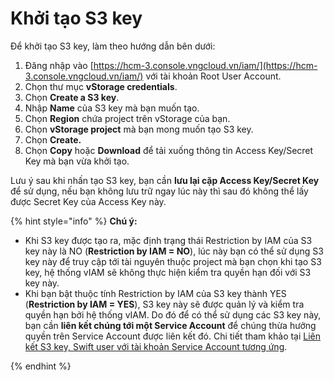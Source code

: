 # Khởi tạo S3 key

Để khởi tạo S3 key, làm theo hướng dẫn bên dưới:

1. Đăng nhập vào [https://hcm-3.console.vngcloud.vn/iam/](https://hcm-3.console.vngcloud.vn/iam/) với tài khoản Root User Account.
2. Chọn thư mục **vStorage credentials**.&#x20;
3. Chọn **Create a S3 key**.
4. Nhập **Name** của S3 key mà bạn muốn tạo.&#x20;
5. Chọn **Region** chứa project trên vStorage của bạn.
6. Chọn **vStorage project** mà bạn mong muốn tạo S3 key.
7. Chọn **Create.**
8. Chọn **Copy** hoặc **Download** để tải xuống thông tin Access Key/Secret Key mà bạn vừa khởi tạo.

Lưu ý sau khi nhấn tạo S3 key, bạn cần **lưu lại cặp Access Key/Secret Key** để sử dụng, nếu bạn không lưu trữ ngay lúc này thì sau đó không thể lấy được Secret Key của Access Key này.

{% hint style="info" %}
**Chú ý:**&#x20;



* Khi S3 key được tạo ra, mặc định trạng thái Restriction by IAM của S3 key này là NO (**Restriction by IAM = NO**), lúc này bạn có thể sử dụng S3 key này để truy cập tới tài nguyên thuộc project mà bạn chọn khi tạo S3 key, hệ thống vIAM sẽ không thực hiện kiểm tra quyền hạn đối với S3 key này.&#x20;
* Khi bạn bật thuộc tính Restriction by IAM của S3 key thành YES (**Restriction by IAM = YES**), S3 key này sẽ được quản lý và kiểm tra quyền hạn bởi hệ thống vIAM. Do đó để có thể sử dụng các S3 key này, bạn cần **liên kết chúng tới một Service Account** để chúng thừa hưởng quyền trên Service Account được liên kết đó. Chi tiết tham khảo tại [Liên kết S3 key, Swift user với tài khoản Service Account tương ứng](https://docs.vngcloud.vn/pages/viewpage.action?pageId=59804923).


{% endhint %}


